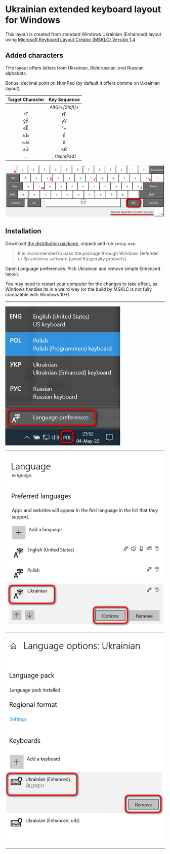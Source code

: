 # Ukrainian extended keyboard layout for Windows

This layout is created from standard Windows Ukrainian (Enhanced) layout
using [Microsoft Keyboard Layout Creator (MSKLC) Version 1.4](https://www.microsoft.com/en-us/download/details.aspx?id=102134)

## Added characters

THe layout offers letters from Ukrainian, Bielorussian, and Russian alphabets.

Bonus: decimal point on NumPad (by default it offers comma on Ukrainian layout).

| Target Character | Key Sequence |
| :----:    | :----: |
|           | _AltGr+[Shift]+_ |
| ґҐ | гГ |
| ўЎ | уУ |
| ёЁ | '~ |
| ъЪ | їЇ |
| ыЫ | іІ |
| эЭ | єЄ |
| .  | , (NumPad) |

![layout](./ukrenhx.png)

## Installation

Download [the distribution package](https://bit.ly/kbd-Ukr-Win-Extended),
unpack and run `setup.exe`.

> It is recommended to pass the package through Windows Defender
> or 3p antivirus software (avoid Kaspersky products).

Open Language preferences. Pick Ukrainian and remove simple Enhanced layout.

You may need to restart your computer for the changes to take effect, 
as Windows handles its in a weird way
(or the build by MSKLC is not fully compatible with Windows 10+).

---

![Setup step 1](./ukrenhx-setup-01.png)

---

![Setup step 2](./ukrenhx-setup-02.png)

---

![Setup step 3](./ukrenhx-setup-03.png)

---
